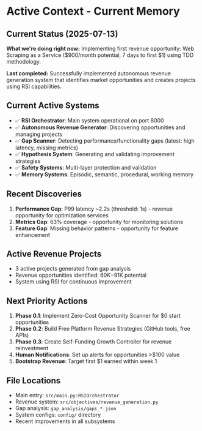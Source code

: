 # Active Context - Current Memory

## Current Status (2025-07-13)

**What we're doing right now:** Implementing first revenue opportunity: Web Scraping as a Service ($900/month potential, 7 days to first $1) using TDD methodology.

**Last completed:** Successfully implemented autonomous revenue generation system that identifies market opportunities and creates projects using RSI capabilities.

## Current Active Systems

- ✅ **RSI Orchestrator**: Main system operational on port 8000
- ✅ **Autonomous Revenue Generator**: Discovering opportunities and managing projects
- ✅ **Gap Scanner**: Detecting performance/functionality gaps (latest: high latency, missing metrics)
- ✅ **Hypothesis System**: Generating and validating improvement strategies
- ✅ **Safety Systems**: Multi-layer protection and validation
- ✅ **Memory Systems**: Episodic, semantic, procedural, working memory

## Recent Discoveries

1. **Performance Gap**: P99 latency ~2.2s (threshold: 1s) - revenue opportunity for optimization services
2. **Metrics Gap**: 63% coverage - opportunity for monitoring solutions  
3. **Feature Gap**: Missing behavior patterns - opportunity for feature enhancement

## Active Revenue Projects

- 3 active projects generated from gap analysis
- Revenue opportunities identified: $60K-$91K potential
- System using RSI for continuous improvement

## Next Priority Actions

1. **Phase 0.1**: Implement Zero-Cost Opportunity Scanner for $0 start opportunities
2. **Phase 0.2**: Build Free Platform Revenue Strategies (GitHub tools, free APIs)  
3. **Phase 0.3**: Create Self-Funding Growth Controller for revenue reinvestment
4. **Human Notifications**: Set up alerts for opportunities >$100 value
5. **Bootstrap Revenue**: Target first $1 earned within week 1

## File Locations

- Main entry: `src/main.py:RSIOrchestrator`
- Revenue system: `src/objectives/revenue_generation.py`
- Gap analysis: `gap_analysis/gaps_*.json`
- System configs: `config/` directory
- Recent improvements in all subsystems